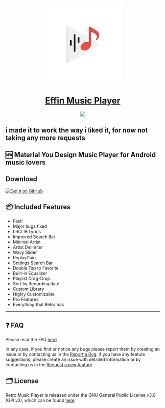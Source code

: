 <p align="center">
  <a href="https://github.com/effinmr/EffinMusic/">
    <img src="app\src\main\ic_launcher.svg" height="256">
    <h1 align="center">Effin Music Player</h1>
  </a>
</p>
<p align="center">
  <a href="https://github.com/effinmr/EffinMusic/" style="text-decoration:none" area-label="Android">
    <img src="https://img.shields.io/badge/Platform-Android-green.svg">
  </a>


</p>

## i made it to work the way i liked it, for now not taking any more requests

## 🆕 Material You Design Music Player for Android music lovers 

## Download
[<img src="https://raw.githubusercontent.com/effinmr/EffinMusic/refs/heads/dev/app/src/main/assets/get-it-on-github.png"
      alt='Get it on GitHub'
      height="80">](https://github.com/effinmr/EffinMusic/releases/latest)


## 📦 Included Features
- Fast!
- Major bugs fixed
- LRCLIB Lyrics
- Improved Search Bar
- Minimal Artist
- Artist Delimiter
- Wavy Slider
- ReplayGain
- Settings Search Bar
- Double Tap to Favorite
- Built-in Equalizer
- Playlist Drag-Drop
- Sort by Recording date
- Custom Library
- Highly Customizable
- Pro Features
- Everything that Retro has

___


## ❓ FAQ
Please read the FAQ [here](https://github.com/effinmr/EffinMusic/blob/main/FAQ.md)

In any case, if you find or notice any bugs please report them by creating an issue or by contacting us in the [Report a Bug](https://github.com/effinmr/EffinMusic/issues/new?template=bug_report.md).
If you have any feature suggestions, please create an issue with detailed information or by contacting us in the [Request a new feature](https://github.com/effinmr/EffinMusic/issues/new?template=feature_request.md).


## 🗂️ License

Retro Music Player is released under the GNU General Public License v3.0
(GPLv3), which can be found [here](LICENSE.md)
